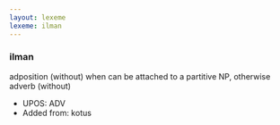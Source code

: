 ```yaml
---
layout: lexeme
lexeme: ilman
---
```


###  ilman

adposition (without) when can be attached to a partitive NP, otherwise adverb (without)
* UPOS:  ADV
* Added from:  kotus


